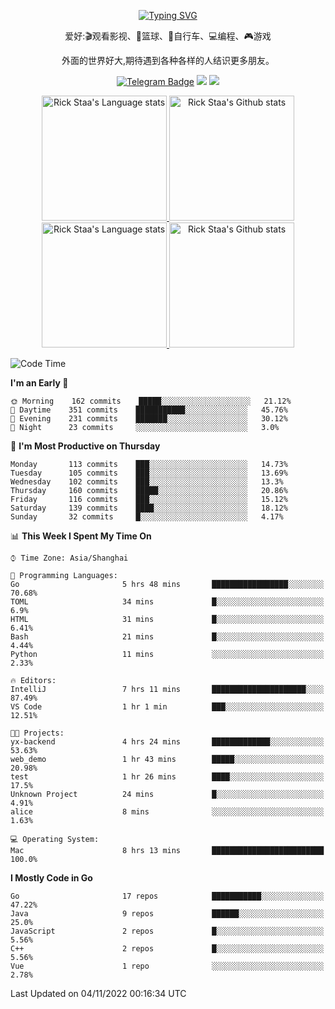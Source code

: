 <div align="center"> 

[![Typing SVG](https://readme-typing-svg.herokuapp.com?size=25&duration=2500&color=eeeeee&vCenter=true&width=200&height=40&lines=Hi+there+%F0%9F%91%8B%F0%9F%8F%BB;I'm+DanBai)](https://git.io/typing-svg)

爱好:🎬观看影视、🏀篮球、🚴自行车、💻编程、🎮游戏

外面的世界好大,期待遇到各种各样的人结识更多朋友。

[![Telegram Badge](https://img.shields.io/badge/-Telegram-blue?style=flat&logo=Telegram&logoColor=white)](https://t.me/danbai9420) 
[![](https://img.shields.io/badge/-Blog-brightgreen?style=flat&logo=Blogger&logoColor=white)](https://p00q.cn)
[![](https://img.shields.io/badge/-Email-red?style=flat&logo=Mail.Ru&logoColor=white)](mailto:danbai@88.com)
</div>

<!-- Light Mode -->
<div align="center"> 
<a href="https://github.com/anuraghazra/github-readme-stats#gh-light-mode-only">
<img height=200 src="https://github-readme-stats-git-master-rstaa-rickstaa.vercel.app/api/top-langs/?username=danbai225&layout=compact&langs_count=10&hide_border=1&role=OWNER,COLLABORATOR#gh-light-mode-only" alt="Rick Staa's Language stats" />
</a>
<a href="https://github.com/anuraghazra/github-readme-stats#gh-light-mode-only">
<img height=200 src="https://github-readme-stats-git-master-rstaa-rickstaa.vercel.app/api?username=danbai225&show_icons=true&count_private=true&line_height=28&hide_border=1&include_all_commits=true&card_width=450&role=OWNER,COLLABORATOR&exclude_repo=github-readme-stats#gh-light-mode-only" alt="Rick Staa's Github stats" />
</a>
</div>

<!-- Dark Mode -->
<div align="center"> 
<a href="https://github.com/anuraghazra/github-readme-stats#gh-dark-mode-only">
<img height=200 src="https://github-readme-stats-git-master-rstaa-rickstaa.vercel.app/api/top-langs/?username=danbai225&layout=compact&langs_count=10&hide_border=1&role=OWNER,COLLABORATOR&theme=github_dark#gh-dark-mode-only" alt="Rick Staa's Language stats" />
</a>
<a href="https://github.com/anuraghazra/github-readme-stats#gh-dark-mode-only">
<img height=200 src="https://github-readme-stats-git-master-rstaa-rickstaa.vercel.app/api?username=danbai225&show_icons=true&count_private=true&line_height=28&hide_border=1&include_all_commits=true&card_width=450&role=OWNER,COLLABORATOR&exclude_repo=github-readme-stats&theme=github_dark#gh-dark-mode-only" alt="Rick Staa's Github stats" />
</a>
</div>

<!--START_SECTION:waka-->
![Code Time](http://img.shields.io/badge/Code%20Time-125%20hrs%2010%20mins-blue)

**I'm an Early 🐤** 

```text
🌞 Morning    162 commits    █████░░░░░░░░░░░░░░░░░░░░   21.12% 
🌆 Daytime    351 commits    ███████████░░░░░░░░░░░░░░   45.76% 
🌃 Evening    231 commits    ███████░░░░░░░░░░░░░░░░░░   30.12% 
🌙 Night      23 commits     ░░░░░░░░░░░░░░░░░░░░░░░░░   3.0%

```
📅 **I'm Most Productive on Thursday** 

```text
Monday       113 commits    ███░░░░░░░░░░░░░░░░░░░░░░   14.73% 
Tuesday      105 commits    ███░░░░░░░░░░░░░░░░░░░░░░   13.69% 
Wednesday    102 commits    ███░░░░░░░░░░░░░░░░░░░░░░   13.3% 
Thursday     160 commits    █████░░░░░░░░░░░░░░░░░░░░   20.86% 
Friday       116 commits    ███░░░░░░░░░░░░░░░░░░░░░░   15.12% 
Saturday     139 commits    ████░░░░░░░░░░░░░░░░░░░░░   18.12% 
Sunday       32 commits     █░░░░░░░░░░░░░░░░░░░░░░░░   4.17%

```


📊 **This Week I Spent My Time On** 

```text
⌚︎ Time Zone: Asia/Shanghai

💬 Programming Languages: 
Go                       5 hrs 48 mins       █████████████████░░░░░░░░   70.68% 
TOML                     34 mins             █░░░░░░░░░░░░░░░░░░░░░░░░   6.9% 
HTML                     31 mins             █░░░░░░░░░░░░░░░░░░░░░░░░   6.41% 
Bash                     21 mins             █░░░░░░░░░░░░░░░░░░░░░░░░   4.44% 
Python                   11 mins             ░░░░░░░░░░░░░░░░░░░░░░░░░   2.33%

🔥 Editors: 
IntelliJ                 7 hrs 11 mins       █████████████████████░░░░   87.49% 
VS Code                  1 hr 1 min          ███░░░░░░░░░░░░░░░░░░░░░░   12.51%

🐱‍💻 Projects: 
yx-backend               4 hrs 24 mins       █████████████░░░░░░░░░░░░   53.63% 
web_demo                 1 hr 43 mins        █████░░░░░░░░░░░░░░░░░░░░   20.98% 
test                     1 hr 26 mins        ████░░░░░░░░░░░░░░░░░░░░░   17.5% 
Unknown Project          24 mins             █░░░░░░░░░░░░░░░░░░░░░░░░   4.91% 
alice                    8 mins              ░░░░░░░░░░░░░░░░░░░░░░░░░   1.63%

💻 Operating System: 
Mac                      8 hrs 13 mins       █████████████████████████   100.0%

```

**I Mostly Code in Go** 

```text
Go                       17 repos            ███████████░░░░░░░░░░░░░░   47.22% 
Java                     9 repos             ██████░░░░░░░░░░░░░░░░░░░   25.0% 
JavaScript               2 repos             █░░░░░░░░░░░░░░░░░░░░░░░░   5.56% 
C++                      2 repos             █░░░░░░░░░░░░░░░░░░░░░░░░   5.56% 
Vue                      1 repo              ░░░░░░░░░░░░░░░░░░░░░░░░░   2.78%

```



 Last Updated on 04/11/2022 00:16:34 UTC
<!--END_SECTION:waka-->
